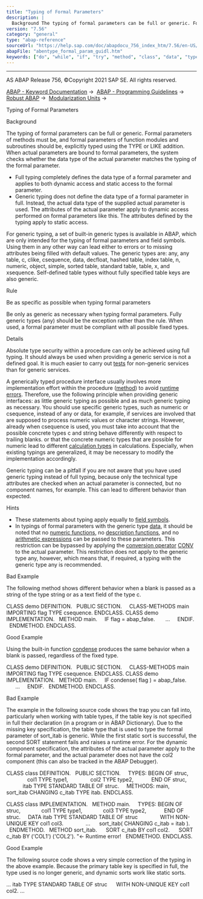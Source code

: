 ```yaml
---
title: "Typing of Formal Parameters"
description: |
  Background The typing of formal parameters can be full or generic. Formal parameters of methods must be, and formal parameters of function modules and subroutines should be, explicitly typed using the TYPE or LIKE addition. When actual parameters are bound to formal parameters, the system checks whe
version: "7.56"
category: "general"
type: "abap-reference"
sourceUrl: "https://help.sap.com/doc/abapdocu_756_index_htm/7.56/en-US/abentype_formal_param_guidl.htm"
abapFile: "abentype_formal_param_guidl.htm"
keywords: ["do", "while", "if", "try", "method", "class", "data", "types", "field-symbol", "abentype", "formal", "param", "guidl"]
---
```


* * *

AS ABAP Release 756, ©Copyright 2021 SAP SE. All rights reserved.

[ABAP - Keyword Documentation](https://help.sap.com/doc/abapdocu_756_index_htm/7.56/en-US/abenabap.htm) →  [ABAP - Programming Guidelines](https://help.sap.com/doc/abapdocu_756_index_htm/7.56/en-US/abenabap_pgl.htm) →  [Robust ABAP](https://help.sap.com/doc/abapdocu_756_index_htm/7.56/en-US/abenrobust_abap_gdl.htm) →  [Modularization Units](https://help.sap.com/doc/abapdocu_756_index_htm/7.56/en-US/abenmodularization_unit_gdl.htm) → 

Typing of Formal Parameters

Background

The typing of formal parameters can be full or generic. Formal parameters of methods must be, and formal parameters of function modules and subroutines should be, explicitly typed using the TYPE or LIKE addition. When actual parameters are bound to formal parameters, the system checks whether the data type of the actual parameter matches the typing of the formal parameter.

-   Full typing completely defines the data type of a formal parameter and applies to both dynamic access and static access to the formal parameter.
-   Generic typing does not define the data type of a formal parameter in full. Instead, the actual data type of the supplied actual parameter is used. The attributes of the actual parameter apply to dynamic access performed on formal parameters like this. The attributes defined by the typing apply to static access.

For generic typing, a set of built-in generic types is available in ABAP, which are only intended for the typing of formal parameters and field symbols. Using them in any other way can lead either to errors or to missing attributes being filled with default values. The generic types are: any, any table, c, clike, csequence, data, decfloat, hashed table, index table, n, numeric, object, simple, sorted table, standard table, table, x, and xsequence. Self-defined table types without fully specified table keys are also generic.

Rule

Be as specific as possible when typing formal parameters

Be only as generic as necessary when typing formal parameters. Fully generic types (any) should be the exception rather than the rule. When used, a formal parameter must be compliant with all possible fixed types.

Details

Absolute type security within a procedure can only be achieved using full typing. It should always be used when providing a generic service is not a defined goal. It is much easier to carry out [tests](https://help.sap.com/doc/abapdocu_756_index_htm/7.56/en-US/abencorrectness_quality_guidl.htm "Guideline") for non-generic services than for generic services.

A generically typed procedure interface usually involves more implementation effort within the procedure ([method](https://help.sap.com/doc/abapdocu_756_index_htm/7.56/en-US/abenfunct_module_subroutine_guidl.htm "Guideline")) to avoid [runtime errors](https://help.sap.com/doc/abapdocu_756_index_htm/7.56/en-US/abenruntime_error_dyn_proc_guidl.htm "Guideline"). Therefore, use the following principle when providing generic interfaces: as little generic typing as possible and as much generic typing as necessary. You should use specific generic types, such as numeric or csequence, instead of any or data, for example, if services are involved that are supposed to process numeric values or character strings. However, already when csequence is used, you must take into account that the possible concrete types c and string behave differently with respect to trailing blanks. or that the concrete numeric types that are possible for numeric lead to different [calculation types](https://help.sap.com/doc/abapdocu_756_index_htm/7.56/en-US/abencalculation_type_glosry.htm "Glossary Entry") in calculations. Especially, when existing typings are generalized, it may be necessary to modify the implementation accordingly.

Generic typing can be a pitfall if you are not aware that you have used generic typing instead of full typing, because only the technical type attributes are checked when an actual parameter is connected, but no component names, for example. This can lead to different behavior than expected.

Hints

-   These statements about typing apply equally to [field symbols](https://help.sap.com/doc/abapdocu_756_index_htm/7.56/en-US/abendyn_access_data_obj_guidl.htm "Guideline").
-   In typings of formal parameters with the generic type [data](https://help.sap.com/doc/abapdocu_756_index_htm/7.56/en-US/abenbuilt_in_types_generic.htm), it should be noted that no [numeric functions](https://help.sap.com/doc/abapdocu_756_index_htm/7.56/en-US/abenmathematical_funktion_glosry.htm "Glossary Entry"), no [description functions](https://help.sap.com/doc/abapdocu_756_index_htm/7.56/en-US/abendescription_function_glosry.htm "Glossary Entry"), and no [arithmetic expressions](https://help.sap.com/doc/abapdocu_756_index_htm/7.56/en-US/abenarithmetic_expression_glosry.htm "Glossary Entry") can be passed to these parameters. This restriction can be bypassed by applying the [conversion operator](https://help.sap.com/doc/abapdocu_756_index_htm/7.56/en-US/abenconversion_operator_glosry.htm "Glossary Entry") [CONV](https://help.sap.com/doc/abapdocu_756_index_htm/7.56/en-US/abenconstructor_expression_conv.htm) to the actual parameter. This restriction does not apply to the generic type any, however, which means that, if required, a typing with the generic type any is recommended.

Bad Example

The following method shows different behavior when a blank is passed as a string of the type string or as a text field of the type c.

CLASS demo DEFINITION.
  PUBLIC SECTION.
    CLASS-METHODS main IMPORTING flag TYPE csequence.
ENDCLASS.
CLASS demo IMPLEMENTATION.
  METHOD main.
    IF flag = abap\_false.
      ...
    ENDIF.
  ENDMETHOD.
ENDCLASS.

Good Example

Using the built-in function [condense](https://help.sap.com/doc/abapdocu_756_index_htm/7.56/en-US/abencondense_functions.htm) produces the same behavior when a blank is passed, regardless of the fixed type.

CLASS demo DEFINITION.
  PUBLIC SECTION.
    CLASS-METHODS main IMPORTING flag TYPE csequence.
ENDCLASS.
CLASS demo IMPLEMENTATION.
  METHOD main.
    IF condense( flag ) = abap\_false.
      ...
    ENDIF.
  ENDMETHOD.
ENDCLASS.

Bad Example

The example in the following source code shows the trap you can fall into, particularly when working with table types, if the table key is not specified in full their declaration (in a program or in ABAP Dictionary). Due to the missing key specification, the table type that is used to type the formal parameter of sort\_itab is generic. While the first static sort is successful, the second SORT statement fails and raises a runtime error. For the dynamic component specification, the attributes of the actual parameter apply to the formal parameter, and the actual parameter does not have the col2 component (this can also be tracked in the ABAP Debugger).

CLASS class DEFINITION.
  PUBLIC SECTION.
    TYPES: BEGIN OF struc,
              col1 TYPE type1,
              col2 TYPE type2,
           END OF struc,
           itab TYPE STANDARD TABLE OF struc.
    METHODS: main,
             sort\_itab CHANGING c\_itab TYPE itab.
ENDCLASS.

CLASS class IMPLEMENTATION.
  METHOD main.
    TYPES: BEGIN OF struc,
             col1 TYPE type1,
             col3 TYPE type2,
           END OF struc.
    DATA itab TYPE STANDARD TABLE OF struc
              WITH NON-UNIQUE KEY col1 col3.
              ...
     sort\_itab( CHANGING c\_itab = itab ).
  ENDMETHOD.
  METHOD sort\_itab.
     SORT c\_itab BY col1 col2.
     SORT c\_itab BY ('COL1') ('COL2'). "<- Runtime error!
  ENDMETHOD.
ENDCLASS.

Good Example

The following source code shows a very simple correction of the typing in the above example. Because the primary table key is specified in full, the type used is no longer generic, and dynamic sorts work like static sorts.

...
itab TYPE STANDARD TABLE OF struc
     WITH NON-UNIQUE KEY col1 col2.
...
